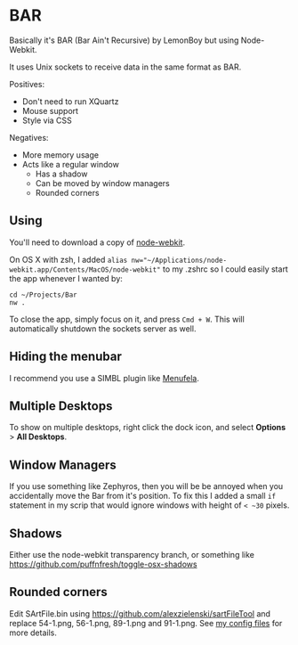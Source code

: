 BAR
===

Basically it's BAR (Bar Ain't Recursive) by LemonBoy but using Node-Webkit.

It uses Unix sockets to receive data in the same format as BAR.

Positives:

- Don't need to run XQuartz
- Mouse support
- Style via CSS

Negatives:

- More memory usage
- Acts like a regular window
  - Has a shadow
  - Can be moved by window managers
  - Rounded corners

## Using

You'll need to download a copy of [node-webkit](https://github.com/rogerwang/node-webkit#downloads).

On OS X with zsh, I added `alias nw="~/Applications/node-webkit.app/Contents/MacOS/node-webkit"` to my .zshrc so I could easily start the app whenever I wanted by:

    cd ~/Projects/Bar
    nw .
    
To close the app, simply focus on it, and press `Cmd + W`. This will automatically shutdown the sockets server as well.

## Hiding the menubar

I recommend you use a SIMBL plugin like [Menufela](https://github.com/fjolnir/menufela).

## Multiple Desktops

To show on multiple desktops, right click the dock icon, and select **Options** > **All Desktops**.

## Window Managers

If you use something like Zephyros, then you will be be annoyed when you accidentally move the Bar from it's position. To fix this I added a small `if` statement in my scrip that would ignore windows with height of `< ~30` pixels.
## Shadows

Either use the node-webkit transparency branch, or something like https://github.com/puffnfresh/toggle-osx-shadows

## Rounded corners

Edit SArtFile.bin using https://github.com/alexzielenski/sartFileTool and replace 54-1.png, 56-1.png, 89-1.png and 91-1.png. See [my config files](https://github.com/stayradiated/dotfiles/tree/master/OS%20X%20Theme) for more details.
